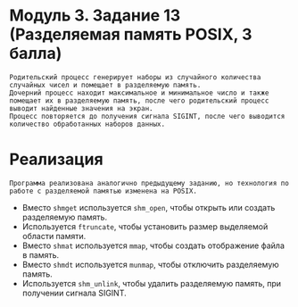 # Модуль 3. Задание 13 (Разделяемая память POSIX, 3 балла)
    Родительский процесс генерирует наборы из случайного количества случайных чисел и помещает в разделяемую память.
    Дочерний процесс находит максимальное и минимальное число и также помещает их в разделяемую память, после чего родительский процесс выводит найденные значения на экран.
    Процесс повторяется до получения сигнала SIGINT, после чего выводится количество обработанных наборов данных.

# Реализация
    Программа реализована аналогично предыдущему заданию, но технология по работе с разделяемой памятью изменена на POSIX.
- Вместо `shmget` используется `shm_open`, чтобы открыть или создать разделяемую память.
- Используется `ftruncate`, чтобы установить размер выделяемой области памяти.
- Вместо `shmat` используется `mmap`, чтобы создать отображение файла в память.
- Вместо `shmdt` используется `munmap`, чтобы отключить разделяемую память.
- Используется `shm_unlink`, чтобы удалить разделяемую память, при получении сигнала SIGINT.